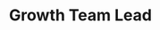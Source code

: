 ---
layout: member
weight: 50
name: Noor Adil
title: Growth Team Lead
img: /assets/images/members/Noor.jpg
email: Noorm98@hotmail.com
status: alumni
year: 2020
alumni_position: A Random Location (Touring the world)
biography: Noor is a third-year student in Chemical and Biological Engineering who is currently in Co-op until January 2019. She is a co-lead of the Green Joule team in Envision. She works along her team members to create optimal and cost-effective growth conditions for Algae to obtain higher lipid and sugar content in hopes of improving biofuel’s feasibility. Noor has always been interested in the field of clean energy and worked on several projects that promote environmentally-sound solutions. Her combined passion for renewable energy and biology inspire her to remain dedicated to the team and contribute to the research and experiments conducted, believing one day it will make a difference.
linkedin: https://www.linkedin.com/in/noor-adil-9068a4152/
---